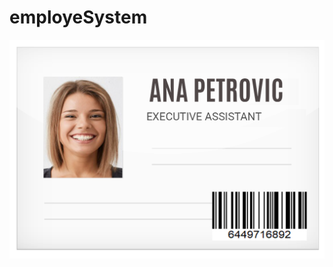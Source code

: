 # employeSystem

![alt text](https://github.com/rile037/employeSystem/blob/main/dokument.png?raw=true)
